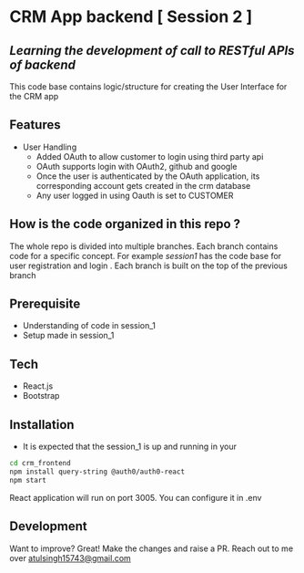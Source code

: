 # CRM App backend [ Session 2 ]
## _Learning the development of call to RESTful APIs of backend_ 

This code base contains logic/structure  for creating the User Interface for the CRM app

## Features
* User Handling
  * Added OAuth to allow customer to login using third party api
  * OAuth supports login with OAuth2, github and google
  * Once the user is authenticated by the OAuth application, its corresponding account gets created in the crm database
  * Any user logged in using Oauth is set to CUSTOMER



## How is the code organized in this repo ?
The whole repo is divided into multiple branches. Each branch contains code for a specific concept. For example _session1_ has the code base for user registration and login . Each branch is built on the top of the previous branch

## Prerequisite
- Understanding of code in session_1
- Setup made in session_1


## Tech
- React.js
- Bootstrap
  
## Installation
* It is expected that the session_1 is up and running in your 
```sh
cd crm_frontend
npm install query-string @auth0/auth0-react
npm start
```
React application will run on port 3005. You can configure it in .env

## Development

Want to improve? Great!
Make the changes and raise a PR. Reach out to me over atulsingh15743@gmail.com

